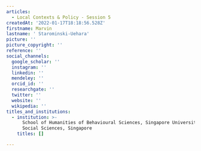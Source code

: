 ```yaml
---
articles:
  - Local Contexts & Policy - Session 5
createdAt: '2022-01-17T18:18:56.528Z'
firstname: Marvin
lastname: ' Starominski-Uehara'
picture: ''
picture_copyright: ''
reference: ''
social_channels:
  google_scholar: ''
  instagram: ''
  linkedin: ''
  mendeley: ''
  orcid_id: ''
  researchgate: ''
  twitter: ''
  website: ''
  wikipedia: ''
titles_and_institutions:
  - institution: >-
      School of Humanities of Behavioural Sciences, Singapore University of
      Social Sciences, Singapore
    titles: []

---
```

